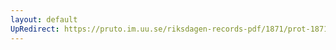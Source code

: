 ```yaml
---
layout: default
UpRedirect: https://pruto.im.uu.se/riksdagen-records-pdf/1871/prot-1871--ak--208/prot-1871--ak--208_002.pdf
---
```

